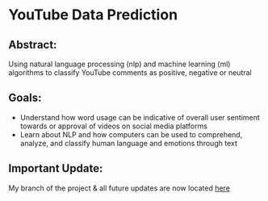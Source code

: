 # YouTube Data Prediction
## Abstract:
Using natural language processing (nlp) and machine learning (ml) algorithms to classify YouTube comments as positive, negative or neutral

## Goals: 
* Understand how word usage can be indicative of overall user sentiment towards or approval of videos on social media platforms
* Learn about NLP and how computers can be used to comprehend, analyze, and classify human language and emotions through text

## Important Update:
My branch of the project & all future updates are now located [here](https://github.com/adonovan7/YoutubeAnalysis)
